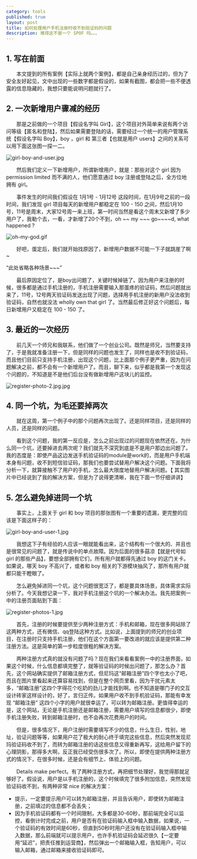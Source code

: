 ```yaml
---
category: tools
published: true
layout: post
title: 如何处理用户手机注册时收不到验证码的问题
description: 难得这不是一个 SPOF 吗。。。
---  
```


##  
## 1. 写在前面

　　本文提到的所有案例【实际上就两个案例】，都是自己亲身经历过的，但为了安全友好起见，文中出现的一些数字都是假设的，如果有截图，都会把一些不便透露的信息隐藏的，我想只要能说明问题就行了。   

## 2. 一次新增用户骤减的经历

　　那是之前做的一个项目【假设名字叫 Girl】，这个项目对外简单来说有两个访问等级【匿名和登陆】，然后如果需要登陆的话，需要经过一个统一的用户管理系统【假设名字叫 Boy】，boy ，girl 和 第三者【也就是用户 users】之间的关系可以用下面这张图一探一二。   

![girl-boy-and-user.jpg](../images/girl-boy-and-user.jpg) 

　　然后我们定义一下新增用户，所谓新增用户，就是：那些对这个 girl 因为 permission limited 而不满的人，他们愿意通过 boy 注册或登陆之后，全方位地拥有 girl。

　　事件发生的时间我们假设在 1月1号 - 1月12号 这段时间，在1月9号之前的一段时间，我们发现 girl 项目每天的新增用户都稳定在 100 - 150 之间，然后1月10号，11号是周末，大家12号周一来上班，第一时间当然是看这个周末又新增了多少用户了，我勒个去，一看，才新增了20个不到，oh ~~ my ~~~ go~~~~d, what happened ?

![oh-my-god.gif](../images/oh-my-god.gif)

　　好吧，蛋定后，我们就开始找原因了，新增用户数据不可能一下子就跳崖了啊~

“此处省略各种场景~~~”     

　　最后原因定位了，是boy出问题了，关键时候掉链了。因为用户来注册的时候，很多都是通过手机注册的，手机注册需要输入那蛋疼的验证码，然后问题就出来了，11号，12号两天验证码发送出现了问题，选择用手机注册的新用户没法收到验证码，自然也就没法 wholly own that girl 了。当然最后修正好这个问题后，每日新增用户又稳定在 100 - 150 了。

## 3. 最近的一次经历 

　　前几天一个师兄和我联系，他们做了一个创业公司。既然是师兄，当然要支持了，于是我就准备注册一下，但是同样的问题也发生了，同样也是收不到验证码，而且他们目前只支持手机注册，出现这个问题，比上面那个例子更严重，因为在问题解决之前，都不会有一个新增用户了。而且，聊下来，似乎都是我第一个发现这个问题的，不知道是不是他们后台没有做新增用户这块儿的监控。

![register-photo-2.jpg.jpg](../images/register-photo-2.jpg.jpg)

## 4. 同一个坑，为毛还要掉两次  

　　就在这周，第一个例子中的那个问题再次出现了。还是同样项目，还是同样的人员，还是同样的问题。

　　看到这个问题，我的第一反应是，怎么之前出现过的问题现在依然还在。为什么同一个坑，还要掉进去两次呢？我们就先不深究到底是不是用户那边出问题了。我的态度是：即使产品这边发送手机验证码的module是work的，而是用户手机端本身有问题，收不到短信验证码，那我们也要尝试替用户解决这个问题。下面我将分析一下，就算接触不了用户的手机，怎么最大限度地替用户解决问题。【 其实图片中已经说到了我的解决方案，但是为了说得更清晰，我在下面一节仔细讲讲】


## 5. 怎么避免掉进同一个坑

　　事实上，上面关于 girl 和 boy 项目的那张图有一个重要的遗漏，更完整的应该是下面这样子的：

![girl-boy-and-user-1.jpg](../images/girl-boy-and-user-1.jpg) 

　　我想这下子有经验的人应该一眼就能看出来，这个结构有一个很大的、并且也是很常见的问题了，就是传说中的单点故障。因为后面的很多菇凉【就是代号如 girl 的那些产品】，要想全部拥有它们，所有用户就都得先通过 boy 的这门关卡。如果说，哪天 boy 不高兴了，或者和 boy 相关的下游模块抽风了，那所有用户就都只能干瞪眼了。   

　　怎么避免掉进同一个坑，这个问题很宽泛了，都是要具体场景，具体需求实际分析了。今天我想记录一下，我对手机注册这个坑的一个解决办法。我先把案例一中的注册页面贴到下面： 

![register-photos-1.jpg](../images/register-photos-1.jpg)

　　首先，注册的时候要提供至少两种注册方式：手机和邮箱，现在很多网站除了这两种方式，还有微信、qq登陆这种方式。比如说，上面提到的师兄的创业项目，在注册时只支持手机注册，他们在这个方面第一要改进的就应该是提供第二种注册方法。这是简单的第一步粒度很粗的解决方案。

　　两种注册方式真的就没有问题了吗？现在我们来看看案例一中的注册界面，如果这个时候，什么信息都填完整了，就等验证码的时候出问题了，那怎么办？首先，这个网站确实提供了邮箱注册方式，但尼玛这“邮箱注册”四个字也太小了吧，而且在图片里看起来还算容易找到，但是在整个网页里看，因为干扰元素太多，“邮箱注册”这四个字得花个吃奶的劲儿才能找到啊。也不知道是哪门子的交互设计砖家这样设计的，好了，言归正传。如果用户收不到手机验证码，那能有幸发现 “邮箱注册” 这四个小字的用户就很幸运了，可以转为邮箱注册。更值得幸运的是，这个网站，无论是手机注册还是邮箱注册，需要用户填写的信息都很少，即使手机注册失败，转到邮箱注册时，也不会再次花费用户的时间。

　　但是，很多情况下，用户注册时需要填写不少的信息，什么生日，性别，地址，验证问题等等，如果用户花了极大的耐心终于填完这些信息，然后突然发现尼玛验证码收不到了，而转为邮箱注册的话这些信息又得重新再写，这给用户留下的心理阴影，那得多大啊，反正我已经受伤很多次了。所以，即使在提供两种注册方式的情况下，在很多时候，还是会有细节上、体验上的问题。

　　Details make perfect。有了两种注册方式，再把细节处理好，我觉得那就足够好了。假设说，用户是以手机注册的，这个时候填完了很多附加信息，突然发现验证码收不到，有两种非常 nice 的解决方案：   

- 提示，一定要提示用户可以转为邮箱注册，并且告诉用户，即使转为邮箱注册，之前填过的信息都不会丢失；
- 因为手机验证码都有一个时间限制，大多都是30-60秒，那前端完全可以监控，看倒计时完成之前，用户是否有在验证码输入框中输入数据，如果说，一个验证码的有效时间是60秒，但直到50秒时用户还没有在验证码输入框中输入数据，那么前端就可以提示用户，也许手机验证码会延迟很久【一定要用“延迟”，把责任推到运营商】，然后弹出一个邮箱输入框，告知用户，可以输入邮箱，通过邮箱来接收验证码即可。


















